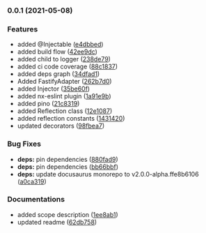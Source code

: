 ### 0.0.1 (2021-05-08)


### Features

* added @Injectable ([e4dbbed](https://github.com/hornts/horn/commit/e4dbbedec04d9b98ddebabaacd8dc4ac2d75ac82))
* added build flow ([42ee9dc](https://github.com/hornts/horn/commit/42ee9dceb14188a480329933c9e050793bdffd8c))
* added child to logger ([238de79](https://github.com/hornts/horn/commit/238de793bc3c406600bbb1c314edf458cb130056))
* added ci code coverage ([88c1837](https://github.com/hornts/horn/commit/88c1837e02b72a38df9a6be558b44f4043c4d914))
* added deps graph ([34dfad1](https://github.com/hornts/horn/commit/34dfad12e585f4cf5b7b9518b27d8747210655fa))
* Added FastifyAdapter ([262b7d0](https://github.com/hornts/horn/commit/262b7d0fbcd8bb9ea1a1706558eefbe207973255))
* added Injector ([35be60f](https://github.com/hornts/horn/commit/35be60f3d52790fe9bcfe71799663c828b8062a8))
* added nx-eslint plugin ([1a91e9b](https://github.com/hornts/horn/commit/1a91e9b2a7cae1ef90f0bfd43e036eb6fc289608))
* added pino ([21c8319](https://github.com/hornts/horn/commit/21c8319f13965b18f3a60b22071c079fe735dbd0))
* added Reflection class ([12e1087](https://github.com/hornts/horn/commit/12e10874795844c81315a6b608d7bbf31fe99ed7))
* added reflection constants ([1431420](https://github.com/hornts/horn/commit/1431420062355a7bb7f7927a3f82f0d81ac9a523))
* updated decorators ([98fbea7](https://github.com/hornts/horn/commit/98fbea7ad23079000f5db844be7f6840a5d26cf6))


### Bug Fixes

* **deps:** pin dependencies ([880fad9](https://github.com/hornts/horn/commit/880fad91feca93ea25a0ad1a6584964b0bcdb20f))
* **deps:** pin dependencies ([bb66bbf](https://github.com/hornts/horn/commit/bb66bbfd81d5b29f23bebe79b4f9ae4ed47adef2))
* **deps:** update docusaurus monorepo to v2.0.0-alpha.ffe8b6106 ([a0ca319](https://github.com/hornts/horn/commit/a0ca3193c53f34f80d84f5cf92f2dabb9cba8fe1))


### Documentations

* added scope description ([1ee8ab1](https://github.com/hornts/horn/commit/1ee8ab195927f25bf956469df10ac4d49aec9cb9))
* updated readme ([62db758](https://github.com/hornts/horn/commit/62db75804438606c44842e670239fb8bee031c5e))

